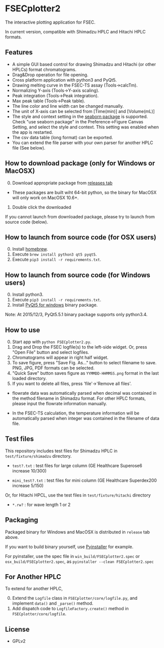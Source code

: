 FSECplotter2
=============
The interactive plotting application for FSEC.

In current version, compatible with Shimadzu HPLC and Hitachi HPLC formats.

Features
--------------
+ A simple GUI based control for drawing Shimadzu and Hitachi (or other HPLCs) format chromatograms.
+ Drag&Drop operation for file opening.
+ Cross platform application with python3 and PyQt5.
+ Drawing melting curve in the FSEC-TS assay (Tools->calcTm).
+ Normalizing Y-axis (Tools->Y-axis scaling).
+ Peak integration (Tools->Peak integration).
+ Max peak table (Tools->Peak table).
+ The line color and line width can be changed manually.
+ The unit of X-axis can be selected from [Time(min)] and [Volume(mL)]
+ The style and context setting in the [seaborn package](https://stanford.edu/~mwaskom/software/seaborn/index.html) is supported.
Check "use seaborn package" in the Preference->Figure Canvas Setting, and select the style and context.
This setting was enabled when the app is restarted.
+ The csv data table (long format) can be exported.
+ You can extend the file parser with your own parser for another HPLC file (See below).


How to download package (only for Windows or MacOSX)
------------------------------------------------------
0. Download appropriate package from [releases tab](https://github.com/TaizoAyase/FSECplotter2/releases)
 + These packages are built wiht 64-bit python, so the binary for MacOSX will only work on MacOSX 10.6+.
1. Double click the downloaded

If you cannot launch from downloaded package, please try to launch from source code (below).


How to launch from source code (for OSX users)
-----------------------------------------------
0. Install [homebrew](http://brew.sh/).
1. Execute `brew install python3 qt5 pyqt5`.
2. Execute `pip3 install -r requirements.txt`.


How to launch from source code (for Windows users)
---------------------------------------------------
0. Install python3.
1. Execute `pip3 install -r requirements.txt`.
2. Install [PyQt5 for windows](https://riverbankcomputing.com/software/pyqt/download5) binary package.

Note: At 2015/12/3, PyQt5.5.1 binary package supports only python3.4.


How to use
-----------
0. Start app with `python FSECplotter2.py`.
1. Drag and Drop the FSEC logfile(s) to the left-side widget. 
Or, press "Open File" button and select logfiles.
2. Chromatograms will appear in right half widget.
3. To save figure, press "Save Fig. As..." button to select filename to save. 
PNG, JPG, PDF formats can be selected.
4. "Quick Save" button saves figure as `YYMMDD-HHMMSS.png` format in the last loaded directory.
5. If you want to delete all files, press 'file'->'Remove all files'.

+ flowrate data was automatically parsed when decimal was contained in the method filename in Shimadzu format. For other HPLC formats, please input the flowrate information manually.

+ In the FSEC-TS calculation, the temperature information will be automatically parsed when integer was contained in the filename of data file.


Test files
------------
This repository includes test files for Shimadzu HPLC in `test/fixture/shimadzu` directory.

+   `test?.txt` :
    test files for large column (GE Healthcare Superose6 increase 10/300)

+   `mini_test?.txt` :
    test files for mini column (GE Healthcare Superdex200 increase 5/150)

Or, for Hitachi HPCL, use the test files in `test/fixture/hitachi` directory

+   `*.rw?` :
    for wave length 1 or 2

Packaging
-----------
Packaged binary for Windows and MacOSX is distributed in `release` tab above.

If you want to build binary yourself, use [Pyinstaller](http://www.pyinstaller.org/) for example.

For pyinstaller, use the spec file in `win_build/FSECplotter2.spec` or `osx_build/FSECplotter2.spec`, 
as `pyinstaller --clean FSECplotter2.spec`


For Another HPLC
------------------
To extend for another HPLC,

0. Extend the `Logfile` class in `FSECplotter/core/logfile.py`, and implement `data()` and `_parse()` method.
1. Add dispatch code to `LogfileFactory.create()` method in `FSECplotter/core/logfile`.

License
--------
+ GPLv2
